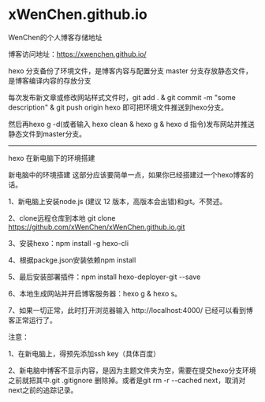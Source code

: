 # xWenChen.github.io
WenChen的个人博客存储地址

博客访问地址：https://xwenchen.github.io/

hexo 分支备份了环境文件，是博客内容与配置分支
master 分支存放静态文件，是博客编译内容的存放分支

每次发布新文章或修改网站样式文件时，git add . & git commit -m "some description" & git push origin hexo   即可把环境文件推送到hexo分支。
	
然后再hexo g -d(或者输入 hexo clean & hexo g & hexo d 指令)发布网站并推送静态文件到master分支。

--------------------------------------------------------------------------------------------------------------

hexo 在新电脑下的环境搭建

新电脑中的环境搭建
这部分应该要简单一点，如果你已经搭建过一个hexo博客的话。

1、新电脑上安装node.js (建议 12 版本，高版本会出错)和git。不赘述。

2、clone远程仓库到本地 git clone https://github.com/xWenChen/xWenChen.github.io.git

3、安装hexo：npm install -g hexo-cli

4、根据packge.json安装依赖npm install

5、最后安装部署插件：npm install hexo-deployer-git --save

6、本地生成网站并开启博客服务器：hexo g & hexo s。

7、如果一切正常，此时打开浏览器输入  http://localhost:4000/    已经可以看到博客正常运行了。

注意：

1、在新电脑上，得预先添加ssh key（具体百度）

2、新电脑中博客不显示内容，是因为主题文件夹为空，需要在提交hexo分支环境之前就把其中.git .gitignore 删除掉。或者是git rm -r --cached next，取消对next之前的追踪记录。
